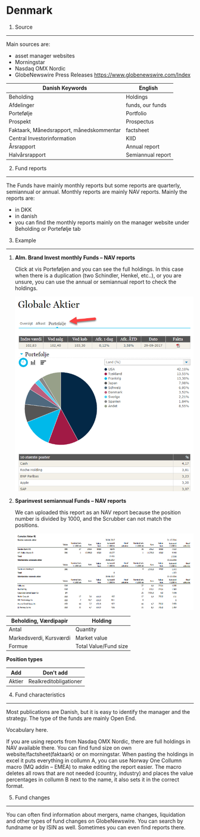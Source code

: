 Denmark
==========

1) Source
--------

Main sources are:

* asset manager websites
* Morningstar
* Nasdaq OMX Nordic
* GlobeNewswire Press Releases https://www.globenewswire.com/Index



| Danish Keywords                          | English           |
|------------------------------------------|-------------------|
| Beholding                                | Holdings          |
| Afdelinger                               | funds, our funds  |
| Portefølje                               | Portfolio         |
| Prospekt                                 | Prospectus        |
| Faktaark, Månedsrapport, månedskommentar | factsheet         |
| Central Investorinformation              | KIID              |
| Årsrapport                               | Annual report     |
| Halvårsrapport                           | Semiannual report |

2) Fund reports
--------

The Funds have mainly monthly reports but some reports are quarterly, semiannual or annual. 
Monthly reports are mainly NAV reports.
Mainly the reports are:

* in DKK
* in danish
* you can find the monthly reports mainly on the manager website under Beholding or Portefølje tab

3) Example
--------

1.	**Alm. Brand Invest monthly Funds – NAV reports**

	Click at vis Porteføljen and you can see the full holdings.
	In this case when there is a duplication (two Schindler, Henkel, etc..), or you are unsure, you can use the annual or semiannual report to check the holdings.  

	![](emea/denmark01.png)

2.	**Sparinvest semiannual Funds – NAV reports**

	We can uploaded this report as an NAV report because the position number is divided by 1000, and the Scrubber can not match the positions. 

	![](emea/denmark02.png)
	
| Beholding, Værdipapir   | Holding               |
|-------------------------|-----------------------|
| Antal                   | Quantity              |
| Markedsverdi, Kursværdi | Market value          |
| Formue                  | Total Value/Fund size |

**Position types**
	
| Add    | Don't add              |
|--------|------------------------|
| Aktier | Realkreditobligationer |

4) Fund characteristics
--------

Most publications are Danish, but it is easy to identify the manager and the strategy. The type of the funds are mainly Open End. 
 
Vocabulary here.

If you are using reports from Nasdaq OMX Nordic, there are full holdings in NAV available there. You can find fund size on own website/factsheet(faktaark) or on morningstar. 
When pasting the holdings in excel it puts everything in collumn A, you can use Norway One Collumn macro (MQ addin – EMEA) to make editing the report easier. The macro deletes all rows that are not needed (country, industry) and places the value percentages in collumn B next to the name, it also sets it in the correct format.

5) Fund changes
--------

You can often find information about mergers, name changes, liquidation and other types of fund changes on GlobeNewswire. You can search by fundname or by ISIN as well. Sometimes you can even find reports there.





